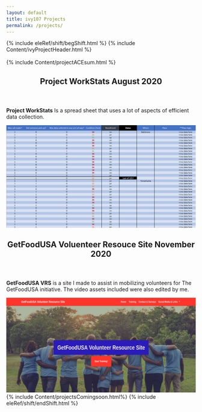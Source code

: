 ```yaml
---
layout: default
title: ivy107 Projects
permalink: /projects/
---
```

{% include eleRef/shift/begShift.html %}
{% include Content/ivyProjectHeader.html %}
<br>
<br>
{% include Content/projectACEsum.html %}
<section id="first">
    <header>
        <h2 class="theWhiteColor">Project WorkStats August 2020</h2>
    </header>
    <div class="content">
        <p><strong>Project WorkStats</strong> Is a spread sheet that uses a lot of aspects of efficient data collection.</p>
        <a href="/projectWorkStats/"><span class="image main"><img src="/assets/img/ProjectWS.png" alt="" /></span></a>
    </div>
</section>
<section id="first">
    <header>
        <h2 class="theWhiteColor">GetFoodUSA Voluenteer Resouce Site November 2020</h2>
    </header>
    <div class="content">
        <p><strong>GetFoodUSA VRS</strong> is a site I made to assist in mobilizing volunteers for The GetFoodUSA initiative. The video assets included were also edited by me. </p>
        <a href="https://getfoodusatraining.com/" target="_blank" rel="noopener noreferrer"><span class="image main"><img src="/assets/img/GfusatPIC.png" alt="" /></span></a>
    </div>
</section> 
{% include Content/projectsComingsoon.html%}
{% include eleRef/shift/endShift.html %}
    
